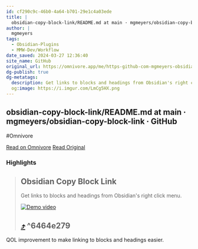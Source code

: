 ```yaml
---
id: cf290c9c-46b0-4a64-b701-29e1c4a03ede
title: |
  obsidian-copy-block-link/README.md at main · mgmeyers/obsidian-copy-block-link · GitHub
author: |
  mgmeyers
tags:
  - Obsidian-Plugins
  - MMW-Dev/Workflow
date_saved: 2024-03-27 12:36:40
site_name: GitHub
original_url: https://omnivore.app/me/https-github-com-mgmeyers-obsidian-copy-block-link-blob-main-rea-18e7d1f76ac
dg-publish: true
dg-metatags:
  description: Get links to blocks and headings from Obsidian's right click menu. - mgmeyers/obsidian-copy-block-link
  og:image: https://i.imgur.com/LmCg5HX.png
---
```


## obsidian-copy-block-link/README.md at main · mgmeyers/obsidian-copy-block-link · GitHub
#Omnivore

[Read on Omnivore](https://omnivore.app/me/https-github-com-mgmeyers-obsidian-copy-block-link-blob-main-rea-18e7d1f76ac)
[Read Original](https://github.com/mgmeyers/obsidian-copy-block-link/blob/main/README.md)

### Highlights

> ## Obsidian Copy Block Link
> 
> [](#obsidian-copy-block-link)
> 
> Get links to blocks and headings from Obsidian's right click menu.
> 
> [![Demo video](https://proxy-prod.omnivore-image-cache.app/0x0,sTAvbESd_Fy51hKUISi1Mv2Jkxi681_BWNxTRfOiKezQ/https://raw.githubusercontent.com/mgmeyers/obsidian-copy-block-link/main/demo.gif)](https://raw.githubusercontent.com/mgmeyers/obsidian-copy-block-link/main/demo.gif) 
> 
> ##  [⤴️](https://omnivore.app/me/https-github-com-mgmeyers-obsidian-copy-block-link-blob-main-rea-18e7d1f76ac#6464e279-cc20-45ae-9704-d714adc1216d)  ^6464e279

QOL improvement to make linking to blocks and headings easier.

